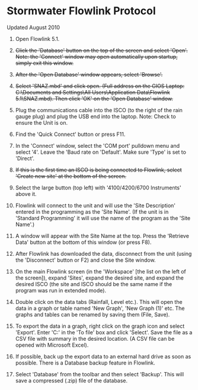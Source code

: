 # **Stormwater Flowlink Protocol**

Updated August 2010


1. Open Flowlink 5.1.

2. ~~Click the 'Database' button on the top of the screen and select 'Open'. Note: the 'Connect' window may open automatically upon startup, simply exit this window.~~

3. ~~After the 'Open Database' window appears, select 'Browse'.~~

4. ~~Select 'SNAZ.mbd' and click open. (Full address on the GIOS Laptop: C:\Documents and Settings\All Users\Application Data\Flowlink 5.1\SNAZ.mbd). Then click 'OK' on the 'Open Database' window.~~

5. Plug the communications cable into the ISCO (to the right of the rain gauge plug) and plug the USB end into the laptop. Note: Check to ensure the Unit is on.

6. Find the 'Quick Connect' button or press F11.

7. In the 'Connect' window, select the 'COM port' pulldown menu and select '4'. Leave the 'Baud rate on 'Default'. Make sure 'Type' is set to 'Direct'.

8. ~~If this is the first time an ISCO is being connected to Flowlink, select 'Create new site' at the bottom of the screen.~~

9. Select the large button (top left) with '4100/4200/6700 Instruments' above it.

10. Flowlink will connect to the unit and will use the 'Site Description' entered in the programming as the 'Site Name'. (If the unit is in 'Standard Programming' it will use the name of the program as the 'Site Name'.)

11. A window will appear with the Site Name at the top. Press the 'Retrieve Data' button at the bottom of this window (or press F8).

12. After Flowlink has downloaded the data, disconnect from the unit (using the 'Disconnect' button or F2) and close the Site window.

13. On the main Flowlink screen (in the 'Workspace' [the list on the left of the screen]), expand 'Sites', expand the desired site, and expand the desired ISCO (the site and ISCO should be the same name if the program was run in extended mode).

14. Double click on the data tabs (Rainfall, Level etc.). This will open the data in a graph or table named 'New Graph', 'New Graph (1)' etc. The graphs and tables can be renamed by saving them (File, Save).

15. To export the data in a graph, right click on the graph icon and select 'Export'. Enter 'C:\' in the 'To file' box and click 'Select'. Save the file as a CSV file with summary in the desired location. (A CSV file can be opened with Microsoft Excel).

16. If possible, back up the export data to an external hard drive as soon as possible. There is a Database backup feature in Flowlink.

   1. Select 'Database' from the toolbar and then select 'Backup'. This will save a compressed (.zip) file of the database.
